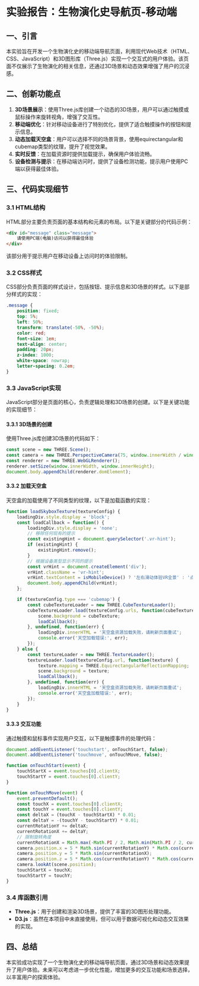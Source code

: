 # 实验报告：生物演化史导航页-移动端

## 一、引言

本实验旨在开发一个生物演化史的移动端导航页面，利用现代Web技术（HTML、CSS、JavaScript）和3D图形库（Three.js）实现一个交互式的用户体验。该页面不仅展示了生物演化的相关信息，还通过3D场景和动态效果增强了用户的沉浸感。

## 二、创新功能点

1. **3D场景展示**：使用Three.js库创建一个动态的3D场景，用户可以通过触摸或鼠标操作来旋转视角，增强了交互性。
2. **移动端优化**：针对移动设备进行了特别优化，提供了适合触摸操作的按钮和提示信息。
3. **动态加载天空盒**：用户可以选择不同的场景背景，使用equirectangular和cubemap类型的纹理，提升了视觉效果。
4. **实时反馈**：在加载资源时提供加载提示，确保用户体验流畅。
5. **设备检测与提示**：在移动端访问时，提供了设备检测功能，提示用户使用PC端以获得最佳体验。

## 三、代码实现细节

### 3.1 HTML结构

HTML部分主要负责页面的基本结构和元素的布局。以下是关键部分的代码示例：

```html
<div id="message" class="message">
    请使用PC端(电脑)访问以获得最佳体验
</div>
```

该部分用于提示用户在移动设备上访问时的体验限制。

### 3.2 CSS样式

CSS部分负责页面的样式设计，包括按钮、提示信息和3D场景的样式。以下是部分样式的实现：

```css
.message {
    position: fixed;
    top: 5%;
    left: 50%;
    transform: translate(-50%, -50%);
    color: red;
    font-size: 1em;
    text-align: center;
    padding: 20px;
    z-index: 1000;
    white-space: nowrap;
    letter-spacing: 0.2em;
}
```

### 3.3 JavaScript实现

JavaScript部分是页面的核心，负责逻辑处理和3D场景的创建。以下是关键功能的实现细节：

#### 3.3.1 3D场景的创建

使用Three.js库创建3D场景的代码如下：

```javascript
const scene = new THREE.Scene();
const camera = new THREE.PerspectiveCamera(75, window.innerWidth / window.innerHeight, 0.1, 1000);
const renderer = new THREE.WebGLRenderer();
renderer.setSize(window.innerWidth, window.innerHeight);
document.body.appendChild(renderer.domElement);
```

#### 3.3.2 加载天空盒

天空盒的加载使用了不同类型的纹理，以下是加载函数的实现：

```javascript
function loadSkyboxTexture(textureConfig) {
    loadingDiv.style.display = 'block';
    const loadCallback = function() {
        loadingDiv.style.display = 'none';
        // 移除任何现有的提示
        const existingHint = document.querySelector('.vr-hint');
        if (existingHint) {
            existingHint.remove();
        }
        // 根据设备类型显示不同的提示
        const vrHint = document.createElement('div');
        vrHint.className = 'vr-hint';
        vrHint.textContent = isMobileDevice() ? '左右滑动体验VR全景' : '点击并拖动体验VR全景';
        document.body.appendChild(vrHint);
    };

    if (textureConfig.type === 'cubemap') {
        const cubeTextureLoader = new THREE.CubeTextureLoader();
        cubeTextureLoader.load(textureConfig.urls, function(cubeTexture) {
            scene.background = cubeTexture;
            loadCallback();
        }, undefined, function(err) {
            loadingDiv.innerHTML = '天空盒资源加载失败，请刷新页面重试';
            console.error('天空加载错误:', err);
        });
    } else {
        const textureLoader = new THREE.TextureLoader();
        textureLoader.load(textureConfig.url, function(texture) {
            texture.mapping = THREE.EquirectangularReflectionMapping;
            scene.background = texture;
            loadCallback();
        }, undefined, function(err) {
            loadingDiv.innerHTML = '天空盒资源加载失败，请刷新页面重试';
            console.error('天空盒加载错误:', err);
        });
    }
}
```

#### 3.3.3 交互功能

通过触摸和鼠标事件实现用户交互，以下是触摸事件的处理代码：

```javascript
document.addEventListener('touchstart', onTouchStart, false);
document.addEventListener('touchmove', onTouchMove, false);

function onTouchStart(event) {
    touchStartX = event.touches[0].clientX;
    touchStartY = event.touches[0].clientY;
}

function onTouchMove(event) {
    event.preventDefault();
    const touchX = event.touches[0].clientX;
    const touchY = event.touches[0].clientY;
    const deltaX = (touchX - touchStartX) * 0.01;
    const deltaY = -(touchY - touchStartY) * 0.01;
    currentRotationY += deltaX;
    currentRotationX += deltaY;
    // 限制旋转角度
    currentRotationX = Math.max(-Math.PI / 2, Math.min(Math.PI / 2, currentRotationX));
    camera.position.x = 5 * Math.sin(currentRotationY) * Math.cos(currentRotationX);
    camera.position.y = 5 * Math.sin(currentRotationX);
    camera.position.z = 5 * Math.cos(currentRotationY) * Math.cos(currentRotationX);
    camera.lookAt(scene.position);
    touchStartX = touchX;
    touchStartY = touchY;
}
```

### 3.4 库函数引用

- **Three.js**：用于创建和渲染3D场景，提供了丰富的3D图形处理功能。
- **D3.js**：虽然在本项目中未直接使用，但可以用于数据可视化和动态交互效果的实现。

## 四、总结

本实验成功实现了一个生物演化史的移动端导航页面，通过3D场景和动态效果提升了用户体验。未来可以考虑进一步优化性能，增加更多的交互功能和场景选择，以丰富用户的探索体验。
